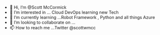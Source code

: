- 👋 Hi, I’m @Scott McCormick
- 👀 I’m interested in ... Cloud DevOps learning new Tech
- 🌱 I’m currently learning ...Robot Framework , Python  and all things Azure
- 💞️ I’m looking to collaborate on ...
- 📫 How to reach me ...Twitter @scottwmcc

<!---
scottwmccormick/scottwmccormick is a ✨ special ✨ repository because its `README.md` (this file) appears on your GitHub profile.
You can click the Preview link to take a look at your changes.
--->
